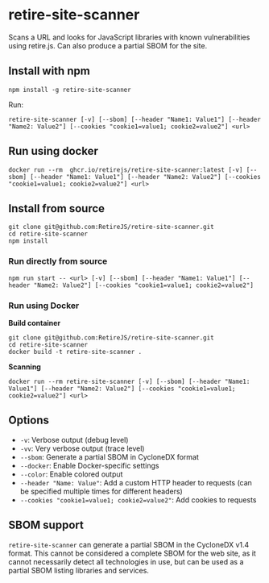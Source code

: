 # retire-site-scanner

Scans a URL and looks for JavaScript libraries with known vulnerabilities using retire.js. Can also produce a partial SBOM for the site.


## Install with npm

```
npm install -g retire-site-scanner
```
Run:
```
retire-site-scanner [-v] [--sbom] [--header "Name1: Value1"] [--header "Name2: Value2"] [--cookies "cookie1=value1; cookie2=value2"] <url> 
```

## Run using docker

```
docker run --rm  ghcr.io/retirejs/retire-site-scanner:latest [-v] [--sbom] [--header "Name1: Value1"] [--header "Name2: Value2"] [--cookies "cookie1=value1; cookie2=value2"] <url>
```


## Install from source

```
git clone git@github.com:RetireJS/retire-site-scanner.git
cd retire-site-scanner
npm install
```

### Run directly from source
```
npm run start -- <url> [-v] [--sbom] [--header "Name1: Value1"] [--header "Name2: Value2"] [--cookies "cookie1=value1; cookie2=value2"]
```
### Run using Docker

**Build container**

```
git clone git@github.com:RetireJS/retire-site-scanner.git
cd retire-site-scanner
docker build -t retire-site-scanner .
```
**Scanning**
```
docker run --rm retire-site-scanner [-v] [--sbom] [--header "Name1: Value1"] [--header "Name2: Value2"] [--cookies "cookie1=value1; cookie2=value2"] <url>
```

## Options

- `-v`: Verbose output (debug level)
- `-vv`: Very verbose output (trace level)
- `--sbom`: Generate a partial SBOM in CycloneDX format
- `--docker`: Enable Docker-specific settings
- `--color`: Enable colored output
- `--header "Name: Value"`: Add a custom HTTP header to requests (can be specified multiple times for different headers)
- `--cookies "cookie1=value1; cookie2=value2"`: Add cookies to requests

## SBOM support

`retire-site-scanner` can generate a partial SBOM in the CycloneDX v1.4 format. This cannot be considered a complete SBOM for the web site, as it cannot necessarily detect all technologies in use, but can be used as a partial SBOM listing libraries and services.


